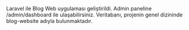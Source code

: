 Laravel ile Blog Web uygulaması geliştirildi.
Admin paneline /admin/dashboard ile ulaşabilirsiniz.
Veritabanı, projenin genel dizininde blog-website adıyla bulunmaktadır.

